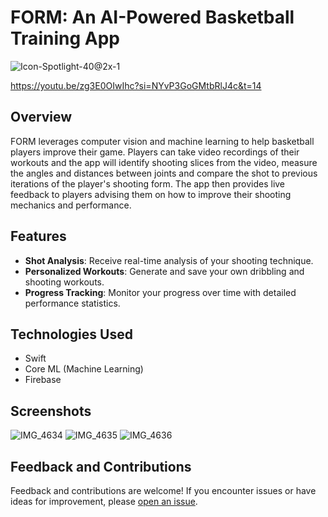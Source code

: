 # FORM: An AI-Powered Basketball Training App

![Icon-Spotlight-40@2x-1](https://github.com/SohamGupta21/FormShootingApp/assets/62520353/28d00563-d90d-4f30-8420-a7da7f6d9f76)

https://youtu.be/zg3E0OIwIhc?si=NYvP3GoGMtbRlJ4c&t=14

## Overview

FORM leverages computer vision and machine learning to help basketball players improve their game. Players can take video recordings of their workouts and the app will identify shooting slices from the video, measure the angles and distances between joints and compare the shot to previous iterations of the player's shooting form. The app then provides live feedback to players advising them on how to improve their shooting mechanics and performance.

## Features

- **Shot Analysis**: Receive real-time analysis of your shooting technique.
- **Personalized Workouts**: Generate and save your own dribbling and shooting workouts.
- **Progress Tracking**: Monitor your progress over time with detailed performance statistics.

## Technologies Used

- Swift
- Core ML (Machine Learning)
- Firebase

## Screenshots

![IMG_4634](https://github.com/SohamGupta21/FormShootingApp/assets/62520353/bb2a58d3-5eaa-4dff-accf-0e4b9259e5e2)
![IMG_4635](https://github.com/SohamGupta21/FormShootingApp/assets/62520353/ef0e58f3-d13a-4a63-bacf-ebe3acc8eeb1)
![IMG_4636](https://github.com/SohamGupta21/FormShootingApp/assets/62520353/f163e837-4b72-4143-9f35-81ca0ee7c3a2)


## Feedback and Contributions

Feedback and contributions are welcome! If you encounter issues or have ideas for improvement, please [open an issue](https://github.com/yourusername/basketball-training-app/issues).

